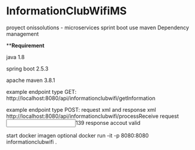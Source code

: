 # InformationClubWifiMS
proyect onissolutions - microservices sprint boot use maven Dependency management

******Requirement****

java 1.8

spring boot 2.5.3

apache maven 3.8.1 

example endpoint type GET: 
http://localhost:8080/api/informationclubwifi/getInformation

example endpoint type POST: request xml and response xml 
http://localhost:8080/api/informationclubwifi/processReceive
    request
        <?xml version="1.0" encoding="UTF-8"?>
        <InformationClubWifiModel>
            <input>139</input>
        </InformationClubWifiModel>
    response
        <InfClubWifiResponseModel>
            <result>accout valid</result>
        </InfClubWifiResponseModel>

start docker imagen optional
docker run -it -p 8080:8080 informationclubwifi .



